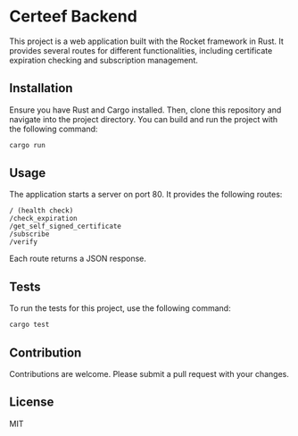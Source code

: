 # Certeef Backend

This project is a web application built with the Rocket framework in Rust. It provides several routes for different functionalities, including certificate expiration checking and subscription management.

## Installation

Ensure you have Rust and Cargo installed. Then, clone this repository and navigate into the project directory. You can build and run the project with the following command:

```bash
cargo run
```

## Usage

The application starts a server on port 80. It provides the following routes:

    / (health check)
    /check_expiration
    /get_self_signed_certificate
    /subscribe
    /verify

Each route returns a JSON response.

## Tests

To run the tests for this project, use the following command:

```bash
cargo test
```

## Contribution

Contributions are welcome. Please submit a pull request with your changes.

## License
MIT